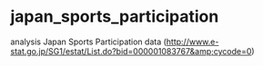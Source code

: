 # japan_sports_participation
analysis Japan Sports Participation data (http://www.e-stat.go.jp/SG1/estat/List.do?bid=000001083767&amp;cycode=0)
